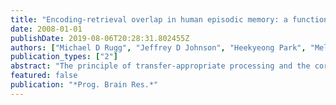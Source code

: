 ```yaml
---
title: "Encoding-retrieval overlap in human episodic memory: a functional neuroimaging perspective"
date: 2008-01-01
publishDate: 2019-08-06T20:28:31.802455Z
authors: ["Michael D Rugg", "Jeffrey D Johnson", "Heekyeong Park", "Melina R Uncapher"]
publication_types: ["2"]
abstract: "The principle of transfer-appropriate processing and the cortical reinstatement hypothesis are two influential theoretical frameworks, articulated at the psychological and neurobiological levels of explanation, respectively, that each propose that the processes supporting the encoding and retrieval of episodic information are strongly interdependent. Here, we integrate these two frameworks into a single model that generates predictions that can be tested using functional neuroimaging methods in healthy humans, and then go on to describe findings that are in accord with these predictions. Consistent with the transfer-appropriate processing and cortical reinstatement frameworks, the neural correlates of successful encoding vary according to how retrieval is cued, and the neural correlates of retrieval are modulated by how items are encoded. Thus, encoding and retrieval should not be viewed as separate stages of memory that can be investigated in isolation from one another."
featured: false
publication: "*Prog. Brain Res.*"
---
```



